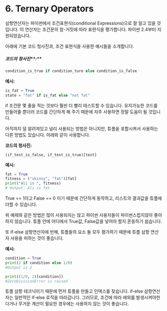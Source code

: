 # 6. Ternary Operators

삼항연산자는 파이썬에서 조건표현식\(conditional Expressions\)으로 잘 알고 있을 것입니다. 이 연산자는 조건문의 참-거짓에 따라 표현식을 평가합니다. 파이썬 2.4부터 지원되었습니다.

아래에 기본 코드 청사진과,  조건 표현식을 사용한 예시들을 소개합니다.

##### 코드의 청사진**:**

```py
condition_is_true if condition_ture else condition_is_false
```

**예시:**

```py
is_fat = True
state = "fat" if is_fat else "not fat"
```

if 조건문 몇 줄을 적는 것보다 훨씬 더 빨리 테스트할 수 있습니다. 유지가능한 코드를 만들어줄 뿐더러 코드를 간단하게 해 주기 때문에 자주 사용하면 정말 도움이 될 것입니다.

아직까지 덜 알려져있고 널리 사용되는 방법은 아니지만, 튜플을 포함시켜서 사용하는 다른 방법도 있습니다. 아래와 같이 사용합니다.

**코드의 청사진:**

```
(if_test_is_false, if_test_is_true)[test]
```

**예시:**

```py
fat = True
fitness = ("skinny", "fat")[fat]
print("Ali is ", fitness)
# Output: Ali is fat
```

True == 1이고 False == 0 이기 때문에 간단하게 동작하고, 리스트의 결과값을 튜플에 더할 수 있습니다.

위 예제와 같은 방법은 많이 사용되지는 않고 파이썬 사용자들이 파이썬스럽지않아 좋아하지 않습니다. 튜플 안에 어디에서 True값, False값을 넣어야 할지 혼동하기 쉽습니다.

또 if-else 삼항연산자에 반해, 튜플들의 요소 둘 모두 평가하기 때문에 튜플 삼항 연산자 사용을 피하는 것이 좋습니다.

**예시:**

```py
condition = True
print(2 if condition else 1/0)
#Output is 2

print((1/0, 2)[condition])
#ZeroDivisionError is raised
```

튜플 삼항 테크닉이기 때문에 먼저 튜플을 만들고 인덱스를 찾습니다. if-else 삼항연산자는 일반적인 if-else 로직을 따라갑니다. 그러므로, 조건에 따라 에외를 발생시켜야한다거나 무거운 계산이 필요한 경우에는 사용하지 않는 것이 좋습니다.

